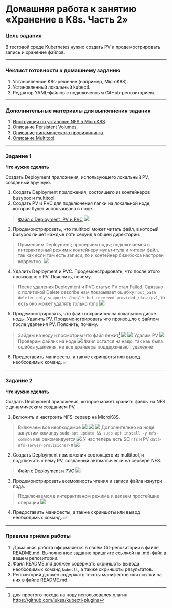 # Домашняя работа к занятию «Хранение в K8s. Часть 2»

### Цель задания

В тестовой среде Kubernetes нужно создать PV и продемострировать запись и хранение файлов.

------

### Чеклист готовности к домашнему заданию

1. Установленное K8s-решение (например, MicroK8S).
2. Установленный локальный kubectl.
3. Редактор YAML-файлов с подключенным GitHub-репозиторием.

------

### Дополнительные материалы для выполнения задания

1. [Инструкция по установке NFS в MicroK8S](https://microk8s.io/docs/nfs).
2. [Описание Persistent Volumes](https://kubernetes.io/docs/concepts/storage/persistent-volumes/).
3. [Описание динамического провижининга](https://kubernetes.io/docs/concepts/storage/dynamic-provisioning/).
4. [Описание Multitool](https://github.com/wbitt/Network-MultiTool).

------

### Задание 1

**Что нужно сделать**

Создать Deployment приложения, использующего локальный PV, созданный вручную.

1. Создать Deployment приложения, состоящего из контейнеров busybox и multitool.
2. Создать PV и PVC для подключения папки на локальной ноде, которая будет использована в поде.
> [Файл с Deployment, PV и PVC](src/01-dpl-footcloth.yaml)
![](.2.2_images/415da218.png)

3. Продемонстрировать, что multitool может читать файл, в который busybox пишет каждые пять секунд в общей директории.
> Применяем Deployment; проверяем поды; подключаемся в интерактивный режим к контейнеру мультитула и читаем файл, так как если там есть записи, то и контейнер бизибокса настроен корректно.
![](.2.2_images/f8e7d7e3.png)

4. Удалить Deployment и PVC. Продемонстрировать, что после этого произошло с PV. Пояснить, почему.
> После удаления Deployment и PVC статус PV стал Failed. Связано с политикой Delete
> describe нам показывает ошибку `host_path deleter only supports /tmp/.+ but received provided /data/pv1`, то есть оно может удалять только /tmp
![](.2.2_images/64407692.png)

5. Продемонстрировать, что файл сохранился на локальном диске ноды. Удалить PV.  Продемонстрировать что произошло с файлом после удаления PV. Пояснить, почему.
> Зайдем на ноду и посмотрим что файл лежит[^1]
![](.2.2_images/e210482e.png)
![](.2.2_images/e0a05354.png)
> Удалим PV
![](.2.2_images/9673be73.png)
> Проверим файлик на ноде
![](.2.2_images/a2ad862e.png)
> Файл остался на надо, так как была ошибка удаления, не все драйверы поддерживают удаление

6. Предоставить манифесты, а также скриншоты или вывод необходимых команд. ✅

------

### Задание 2

**Что нужно сделать**

Создать Deployment приложения, которое может хранить файлы на NFS с динамическим созданием PV.

1. Включить и настроить NFS-сервер на MicroK8S.
> Включаем все необходимое
![](.2.2_images/2566e6a1.png)
![](.2.2_images/3a3f7952.png)
![](.2.2_images/74551d96.png)
> Дополнительно на ноде запустим команду `sudo apt update && sudo apt install -y nfs-common` как рекомендуется
![](.2.2_images/bc96a64f.png)
> У нас теперь есть SC `nfs` и PV `data-nfs-server-provisioner-0`
![](.2.2_images/e91a6342.png)
2. Создать Deployment приложения состоящего из multitool, и подключить к нему PV, созданный автоматически на сервере NFS.
> [Файл с Deployment и PVC](src%2F02-dpl-nfs.yaml)
![](.2.2_images/2d4ac1e4.png)
3. Продемонстрировать возможность чтения и записи файла изнутри пода.
> Подключаемся в интерактивном режиме и делаем простейшие операции
![](.2.2_images/40a0180b.png)
4. Предоставить манифесты, а также скриншоты или вывод необходимых команд. ✅

------

### Правила приёма работы

1. Домашняя работа оформляется в своём Git-репозитории в файле README.md. Выполненное задание пришлите ссылкой на .md-файл в вашем репозитории.
2. Файл README.md должен содержать скриншоты вывода необходимых команд `kubectl`, а также скриншоты результатов.
3. Репозиторий должен содержать тексты манифестов или ссылки на них в файле README.md.

[^1]: для простого похода на ноду использовался плагин https://github.com/luksa/kubectl-plugins
